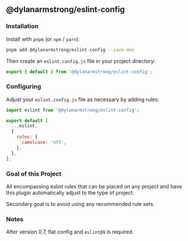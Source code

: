 ## @dylanarmstrong/eslint-config

### Installation

Install with `pnpm` (or `npm` / `yarn`):

```bash
pnpm add @dylanarmstrong/eslint-config --save-dev
```

Then create an `eslint.config.js` file in your project directory:

```js
export { default } from '@dylanarmstrong/eslint-config';
```

### Configuring

Adjust your `eslint.config.js` file as necessary by adding rules:

```js
import eslint from '@dylanarmstrong/eslint-config';

export default [
  ...eslint,
  {
    rules: {
      camelcase: 'off',
    },
  },
];
```

### Goal of this Project

All encompassing eslint rules that can be placed on any project and have this plugin
automatically adjust to the type of project.

Secondary goal is to avoid using any recommended rule sets.

### Notes

After version 0.7, flat config and `eslint@9` is required.
